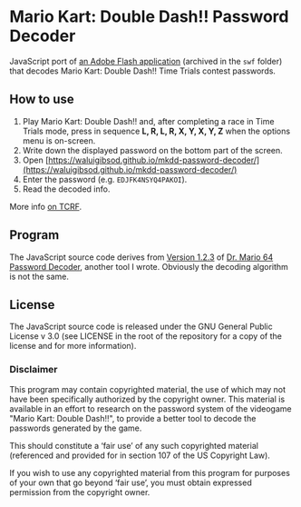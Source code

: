# Mario Kart: Double Dash!! Password Decoder
JavaScript port of [an Adobe Flash application](http://www.fastswf.com/IA9lJeQ) (archived in the `swf` folder) that decodes Mario Kart: Double Dash!! Time Trials contest passwords.
## How to use
1. Play Mario Kart: Double Dash!! and, after completing a race in Time Trials mode, press in sequence **L, R, L, R, X, Y, X, Y, Z** when the options menu is on-screen.
2. Write down the displayed password on the bottom part of the screen.
3. Open [https://waluigibsod.github.io/mkdd-password-decoder/](https://waluigibsod.github.io/mkdd-password-decoder/)
4. Enter the password (e.g. `EDJFK4NSYQ4PAKOI`).
5. Read the decoded info.

More info [on TCRF](https://tcrf.net/Mario_Kart:_Double_Dash!!#Contest_Code).
## Program
The JavaScript source code derives from [Version 1.2.3](https://github.com/WaluigiBSOD/dm64-password-decoder/releases/tag/1.2.3) of [Dr. Mario 64 Password Decoder](https://github.com/WaluigiBSOD/dm64-password-decoder/), another tool I wrote.
Obviously the decoding algorithm is not the same.

## License
The JavaScript source code is released under the GNU General Public License v 3.0 (see LICENSE in the root of the repository for a copy of the license and for more information).
### Disclaimer
This program may contain copyrighted material, the use of which may not have been specifically authorized by the copyright owner.
This material is available in an effort to research on the password system of the videogame "Mario Kart: Double Dash!!", to provide a better tool to decode the passwords generated by the game.

This should constitute a ‘fair use’ of any such copyrighted material (referenced and provided for in section 107 of the US Copyright Law).

If you wish to use any copyrighted material from this program for purposes of your own that go beyond ‘fair use’, you must obtain expressed permission from the copyright owner.